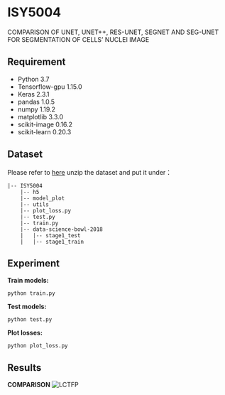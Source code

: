 # ISY5004
COMPARISON OF UNET, UNET++, RES-UNET, SEGNET AND SEG-UNET FOR SEGMENTATION OF CELLS’ NUCLEI IMAGE

## Requirement
- Python 3.7    
- Tensorflow-gpu 1.15.0  
- Keras 2.3.1
- pandas 1.0.5
- numpy 1.19.2
- matplotlib 3.3.0
- scikit-image 0.16.2
- scikit-learn 0.20.3

## Dataset
Please refer to [here](https://www.kaggle.com/c/data-science-bowl-2018/data)
unzip the dataset and put it under：
```
|-- ISY5004
    |-- h5
    |-- model_plot
    |-- utils
    |-- plot_loss.py
    |-- test.py
    |-- train.py
    |-- data-science-bowl-2018
    |   |-- stage1_test
    |   |-- stage1_train
```

## Experiment
**Train models:**

```
python train.py
```

**Test models:**

```
python test.py
```
**Plot losses:**

```
python plot_loss.py
```
## Results 
**COMPARISON**
![LCTFP](https://github.com/se7ven012/ISY5004/model_plot/SegmentationResults.png)


